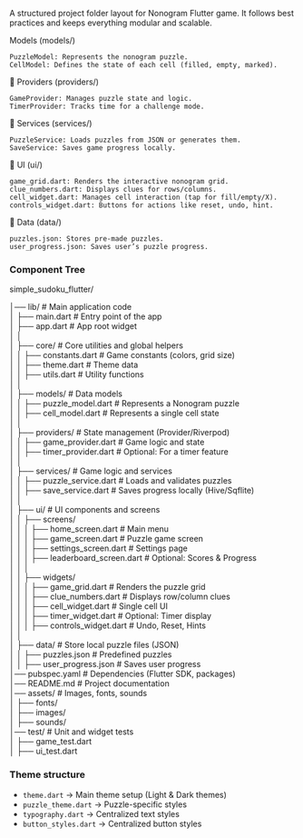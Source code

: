 A structured project folder layout for Nonogram Flutter game. It follows best practices and keeps everything modular and scalable.

Models (models/)

    PuzzleModel: Represents the nonogram puzzle.
    CellModel: Defines the state of each cell (filled, empty, marked).

🔹 Providers (providers/)

    GameProvider: Manages puzzle state and logic.
    TimerProvider: Tracks time for a challenge mode.

🔹 Services (services/)

    PuzzleService: Loads puzzles from JSON or generates them.
    SaveService: Saves game progress locally.

🔹 UI (ui/)

    game_grid.dart: Renders the interactive nonogram grid.
    clue_numbers.dart: Displays clues for rows/columns.
    cell_widget.dart: Manages cell interaction (tap for fill/empty/X).
    controls_widget.dart: Buttons for actions like reset, undo, hint.

🔹 Data (data/)

    puzzles.json: Stores pre-made puzzles.
    user_progress.json: Saves user’s puzzle progress.



### Component Tree
simple_sudoku_flutter/

│── lib/                  # Main application code  
│   ├── main.dart         # Entry point of the app  
│   ├── app.dart          # App root widget  
│   │  
│   ├── core/             # Core utilities and global helpers  
│   │   ├── constants.dart     # Game constants (colors, grid size)  
│   │   ├── theme.dart         # Theme data  
│   │   ├── utils.dart         # Utility functions  
│   │  
│   ├── models/           # Data models  
│   │   ├── puzzle_model.dart  # Represents a Nonogram puzzle  
│   │   ├── cell_model.dart    # Represents a single cell state  
│   │  
│   ├── providers/        # State management (Provider/Riverpod)  
│   │   ├── game_provider.dart  # Game logic and state  
│   │   ├── timer_provider.dart # Optional: For a timer feature  
│   │  
│   ├── services/         # Game logic and services  
│   │   ├── puzzle_service.dart  # Loads and validates puzzles  
│   │   ├── save_service.dart    # Saves progress locally (Hive/Sqflite)  
│   │  
│   ├── ui/               # UI components and screens  
│   │   ├── screens/  
│   │   │   ├── home_screen.dart     # Main menu  
│   │   │   ├── game_screen.dart     # Puzzle game screen  
│   │   │   ├── settings_screen.dart # Settings page  
│   │   │   ├── leaderboard_screen.dart # Optional: Scores & Progress  
│   │   │  
│   │   ├── widgets/  
│   │   │   ├── game_grid.dart       # Renders the puzzle grid  
│   │   │   ├── clue_numbers.dart    # Displays row/column clues  
│   │   │   ├── cell_widget.dart     # Single cell UI  
│   │   │   ├── timer_widget.dart    # Optional: Timer display  
│   │   │   ├── controls_widget.dart # Undo, Reset, Hints  
│   │  
│   ├── data/             # Store local puzzle files (JSON)  
│   │   ├── puzzles.json       # Predefined puzzles  
│   │   ├── user_progress.json  # Saves user progress  
│── pubspec.yaml         # Dependencies (Flutter SDK, packages)  
│── README.md            # Project documentation  
│── assets/              # Images, fonts, sounds  
│   ├── fonts/  
│   ├── images/  
│   ├── sounds/  
│── test/                # Unit and widget tests  
│   ├── game_test.dart  
│   ├── ui_test.dart  



### Theme structure
- `theme.dart` → Main theme setup (Light & Dark themes)
- `puzzle_theme.dart` → Puzzle-specific styles
- `typography.dart` → Centralized text styles
- `button_styles.dart` → Centralized button styles